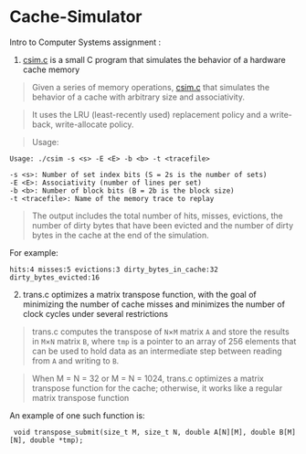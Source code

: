 # Cache-Simulator

Intro to Computer Systems assignment :

1. [csim.c](csim.c) is a small C program that simulates the behavior of a hardware cache memory


>  Given a series of memory operations, [csim.c](csim.c) that simulates the behavior of a cache with arbitrary size and associativity. 



>  It uses the LRU (least-recently used) replacement policy and a write-back, write-allocate policy.


> Usage:


```
Usage: ./csim -s <s> -E <E> -b <b> -t <tracefile>

-s <s>: Number of set index bits (S = 2s is the number of sets) 
-E <E>: Associativity (number of lines per set) 
-b <b>: Number of block bits (B = 2b is the block size) 
-t <tracefile>: Name of the memory trace to replay
```

> The output includes the total number of hits, misses, evictions, the number of dirty bytes that have been evicted and the number of dirty bytes in the cache at the end of the simulation.

For example:

```
hits:4 misses:5 evictions:3 dirty_bytes_in_cache:32 dirty_bytes_evicted:16
```

2. trans.c optimizes a matrix transpose function, with the goal of minimizing the number of cache misses and minimizes the number of clock cycles under several restrictions

> trans.c computes the transpose of `N`×`M` matrix `A` and store the results in `M`×`N` matrix `B`, where `tmp` is a pointer to an array of 256 elements that can be used to hold data as an intermediate step between reading from `A` and writing to `B`.



> When M = N = 32 or M = N = 1024, trans.c optimizes a matrix transpose function for the cache; otherwise, it works like a regular matrix transpose function



An example of one such function is:


```
 void transpose_submit(size_t M, size_t N, double A[N][M], double B[M][N], double *tmp);
```


